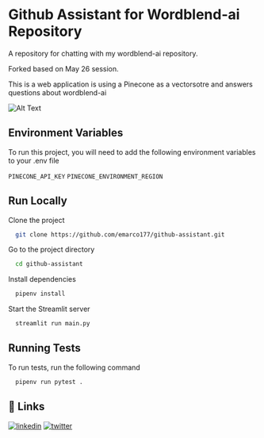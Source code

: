 
# Github Assistant for Wordblend-ai Repository

A repository for chatting with my wordblend-ai repository.

Forked based on May 26 session.

This is a web application is using a Pinecone as a vectorsotre and answers questions about wordblend-ai 


![Alt Text](https://github.com/g-emarco/github-assistant/blob/main/static/demo21.gif)

## Environment Variables

To run this project, you will need to add the following environment variables to your .env file

`PINECONE_API_KEY`
`PINECONE_ENVIRONMENT_REGION`

## Run Locally

Clone the project

```bash
  git clone https://github.com/emarco177/github-assistant.git
```

Go to the project directory

```bash
  cd github-assistant
```

Install dependencies

```bash
  pipenv install
```

Start the Streamlit server

```bash
  streamlit run main.py
```


## Running Tests

To run tests, run the following command

```bash
  pipenv run pytest .
```


## 🔗 Links
[![linkedin](https://img.shields.io/badge/linkedin-0A66C2?style=for-the-badge&logo=linkedin&logoColor=white)](https://www.linkedin.com/in/eden-marco/)
[![twitter](https://img.shields.io/badge/twitter-1DA1F2?style=for-the-badge&logo=twitter&logoColor=white)](https://twitter.com/EdenEmarco177)